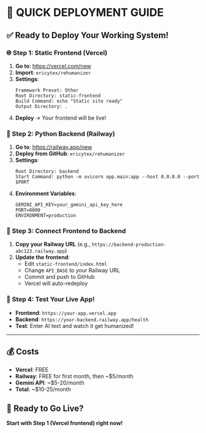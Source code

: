 # 🚀 QUICK DEPLOYMENT GUIDE

## ✅ **Ready to Deploy Your Working System!**

### **🌐 Step 1: Static Frontend (Vercel)**

1. **Go to**: https://vercel.com/new
2. **Import**: `ericytex/rehumanizer`
3. **Settings**:
   ```
   Framework Preset: Other
   Root Directory: static-frontend
   Build Command: echo "Static site ready"
   Output Directory: .
   ```
4. **Deploy** → Your frontend will be live!

### **🐍 Step 2: Python Backend (Railway)**

1. **Go to**: https://railway.app/new
2. **Deploy from GitHub**: `ericytex/rehumanizer`
3. **Settings**:
   ```
   Root Directory: backend
   Start Command: python -m uvicorn app.main:app --host 0.0.0.0 --port $PORT
   ```
4. **Environment Variables**:
   ```
   GEMINI_API_KEY=your_gemini_api_key_here
   PORT=8000
   ENVIRONMENT=production
   ```

### **🔗 Step 3: Connect Frontend to Backend**

1. **Copy your Railway URL** (e.g., `https://backend-production-abc123.railway.app`)
2. **Update the frontend**:
   - Edit `static-frontend/index.html`
   - Change `API_BASE` to your Railway URL
   - Commit and push to GitHub
   - Vercel will auto-redeploy

### **🎉 Step 4: Test Your Live App!**

- **Frontend**: `https://your-app.vercel.app`
- **Backend**: `https://your-backend.railway.app/health`
- **Test**: Enter AI text and watch it get humanized!

---

## 💰 **Costs**
- **Vercel**: FREE
- **Railway**: FREE for first month, then ~$5/month
- **Gemini API**: ~$5-20/month
- **Total**: ~$10-25/month

## 🚀 **Ready to Go Live?**

**Start with Step 1 (Vercel frontend) right now!** 